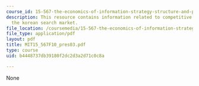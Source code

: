 ```yaml
---
course_id: 15-567-the-economics-of-information-strategy-structure-and-pricing-fall-2010
description: This resource contains information related to competitive behavior in
  the korean search market.
file_location: /coursemedia/15-567-the-economics-of-information-strategy-structure-and-pricing-fall-2010/b4448737db39180f2dc2d3a2d71c0c8a_MIT15_567F10_pres03.pdf
file_type: application/pdf
layout: pdf
title: MIT15_567F10_pres03.pdf
type: course
uid: b4448737db39180f2dc2d3a2d71c0c8a

---
```

None